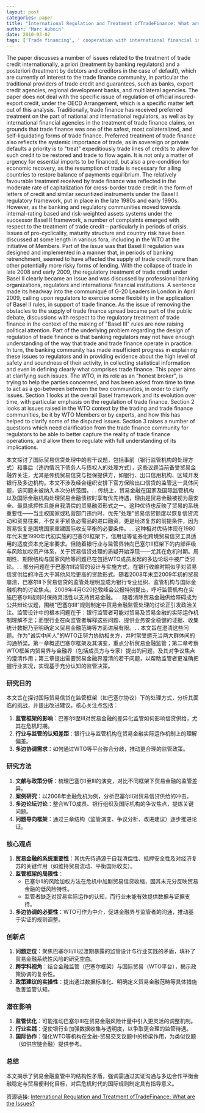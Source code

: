 ```yaml
---
layout: post
categories: paper
title: "International Regulation and Treatment ofTradeFinance: What are the Issues?"
author: "Marc Auboin"
date: 2010-03-02
tags: ['Trade financing', ' cooperation with international financial institutions', ' coherence', ' G-2', ' financial crisis']
---
```


The paper discusses a number of issues related to the treatment of trade credit internationally, a priori (treatment by banking regulators) and a posteriori (treatment by debtors and creditors in the case of default), which are currently of interest to the trade finance community, in particular the traditional providers of trade credit and guarantees, such as banks, export credit agencies, regional development banks, and multilateral  agencies. The paper does not deal with the specific issue of regulation of official insured-export credit, under the OECD Arrangement, which is a specific matter left out of this analysis. Traditionally, trade finance has received preferred treatment on the part of national and international regulators, as well as by international financial agencies in the treatment of trade finance claims, on grounds that trade finance was one of the safest, most collateralized, and self-liquidating forms of trade finance. Preferred treatment of trade finance also reflects the systemic importance of trade, as in sovereign or private defaults a priority is to "treat" expeditiously trade lines of credits to allow for such credit to be restored and trade to flow again. It is not only a matter of urgency for essential imports to be financed, but also a pre-condition for economic recovery, as the resumption of trade is necessary for ailing countries to restore balance of payments equilibrium. The relatively favourable treatment received by trade finance was reflected in the moderate rate of capitalization for cross-border trade credit in the form of letters of credit and similar securitized instruments under the Basel I regulatory framework, put in place in the late 1980s and early 1990s. However, as the banking and regulatory communities moved towards internal-rating based and risk-weighted assets systems under the successor Basel II framework, a number of complaints emerged with respect to the treatment of trade credit – particularly in periods of crisis. Issues of pro-cyclicality, maturity structure and country risk have been discussed at some length in various fora, including in the WTO at the initiative of Members. Part of the issue was that Basel II regulation was designed and implemented in a manner that, in periods of banking retrenchment, seemed to have affected the supply of trade credit more than other potentially more risky forms of lending. With the collapse of trade in late 2008 and early 2009, the regulatory treatment of trade credit under Basel II clearly became an issue and was discussed by professional banking organizations, regulators and international financial institutions. A sentence made its headway into the communiqué of G-20 Leaders in London in April 2009, calling upon regulators to exercise some flexibility in the application of Basel II rules, in support of trade finance. As the issue of removing the obstacles to the supply of trade finance spread became part of the public debate, discussions with respect to the regulatory treatment of trade finance in the context of the making of "Basel III" rules are now raising political attention. Part of the underlying problem regarding the design of regulation of trade finance is that banking regulators may not have enough understanding of the way that trade and trade finance operate in practice. In turn, the banking community has made insufficient progress in explaining these issues to regulators and in providing evidence about the high level of safety and soundness of their activity, in collecting statistical information and even in defining clearly what comprises trade finance. This paper aims at clarifying such issues.  The WTO, in its role as an "honest broker", is trying to help the parties concerned, and has been asked from time to time to act as a go-between between the two communities, in order to clarify issues. Section 1 looks at the overall Basel framework and its evolution over time, with particular emphasis on the regulation of trade finance. Section 2 looks at issues raised in the WTO context by the trading and trade finance communities, be it by WTO Members or by experts, and how this has helped to clarify some of the disputed issues. Section 3 raises a number of questions which need clarification from the trade finance community for regulators to be able to better capture the reality of trade finance operations, and allow them to regulate with full understanding of its implications.

本文探讨了国际贸易信贷处理中的若干议题，包括事前（银行监管机构的处理方式）和事后（违约情况下债务人与债权人的处理方式），这些议题当前备受贸易金融界关注，尤其是传统贸易信贷与担保提供方，如银行、出口信用机构、区域开发银行及多边机构。本文不涉及经合组织安排下官方保险出口信贷的监管这一具体问题，该问题未被纳入本次分析范围。. . 传统上，贸易金融在国家及国际监管机构以及国际金融机构处理贸易金融债权时享有优先待遇，理由是贸易金融被视为最安全、最具抵押性且能自我清偿的贸易融资形式之一。这种优待也反映了贸易的系统重要性——当主权国家或私营部门违约时，优先"处理"贸易信贷额度以恢复信贷流动和贸易往来，不仅关乎紧急必需品的进口融资，更是经济复苏的前提条件，因为贸易恢复是困境国家重建国际收支平衡的必要条件。. . 这种相对优待体现在1980年代末至1990年代初实施的巴塞尔I框架下，信用证等证券化跨境贸易信贷工具适用的适度资本充足率要求。但随着银行业与监管界转向巴塞尔II框架下的内部评级与风险加权资产体系，关于贸易信贷处理的质疑开始浮现——尤其在危机时期。周期性、期限结构与国家风险等问题已在包括WTO成员发起的多边论坛中被广泛讨论。. . 部分问题在于巴塞尔II监管的设计与实施方式，在银行收缩时期似乎对贸易信贷供给的冲击大于其他风险更高的贷款形式。随着2008年末至2009年初的贸易崩溃，巴塞尔II下贸易信贷的监管处理明显成为银行专业组织、监管机构与国际金融机构的讨论焦点。2009年4月G20伦敦峰会公报特别提出，呼吁监管机构在实施巴塞尔II规则时保持灵活性以支持贸易金融。. . 随着消除贸易金融供给障碍成为公共辩论议题，围绕"巴塞尔III"规则制定中贸易金融监管处理的讨论正引发政治关注。监管设计中的根本问题在于：银行监管者可能对贸易及贸易金融的实际运作机制理解不足；而银行业在向监管者解释这些问题、提供业务安全稳健的证据、收集统计数据乃至明确定义贸易金融范畴等方面进展有限。. . 本文旨在澄清这些问题。作为"诚实中间人"的WTO正努力协助相关方，并时常受邀充当两大群体间的沟通桥梁。第一章概述巴塞尔框架及其演变，重点分析贸易金融监管；第二章考察WTO框架内贸易界与金融界（包括成员方与专家）提出的问题，及其对争议焦点的澄清作用；第三章提出需要贸易金融界澄清的若干问题，以帮助监管者更准确把握行业实况，实现基于充分认知的监管决策。

### **研究目的**  
本文旨在探讨国际贸易信贷在监管框架（如巴塞尔协议）下的处理方式，分析其面临的挑战，并提出改进建议。核心关注点包括：  
1. **监管框架的影响**：巴塞尔I至III对贸易金融的差异化监管如何影响信贷供给，尤其在危机时期。  
2. **行业与监管的认知差距**：银行业与监管机构在贸易金融实际运作机制上的理解偏差。  
3. **多边协调需求**：如何通过WTO等平台弥合分歧，推动更合理的监管政策。

### **研究方法**  
1. **文献与政策分析**：梳理巴塞尔I至III的演变，对比不同框架下贸易金融的监管差异。  
2. **案例研究**：以2008年金融危机为例，分析巴塞尔II对贸易信贷供给的冲击。  
3. **多边论坛讨论**：整合WTO成员、银行组织及国际机构的争议焦点，提炼关键问题。  
4. **问题导向框架**：通过三章结构（监管演变、争议分析、改进建议）逐步推进论证。

### **核心观点**  
1. **贸易金融的系统重要性**：其优先待遇源于自我清偿性、抵押安全性及对经济复苏的关键作用（如维持贸易流动、平衡国际收支）。  
2. **监管框架的局限性**：  
   - 巴塞尔II的风险加权方法在危机中加剧贸易信贷收缩，因其未充分反映贸易金融的低风险特性。  
   - 监管者缺乏对贸易实际运作的认知，而行业未能有效提供数据与证据支持。  
3. **多边协调的必要性**：WTO可作为中介，促进金融界与监管者的沟通，推动基于实证的规则调整。

### **创新点**  
1. **问题定位**：聚焦巴塞尔II/III过渡期暴露的监管设计与行业实践的矛盾，填补了贸易金融系统性风险的研究空白。  
2. **跨学科视角**：结合金融监管（巴塞尔框架）与国际贸易（WTO平台），揭示政策协调的复杂性。  
3. **政策建议的实操性**：提出通过数据标准化、明确定义贸易金融范畴等具体措施改善监管认知。

### **潜在影响**  
1. **监管优化**：可能推动巴塞尔III在贸易金融风险计量中引入更灵活的调整机制。  
2. **行业实践**：促使银行业加强数据收集与透明度，以争取更合理的监管待遇。  
3. **国际协作**：强化WTO等机构在金融-贸易交叉议题中的桥梁作用，为类似议题（如供应链金融）提供参考。  

### **总结**  
本文揭示了贸易金融监管中的结构性矛盾，强调需通过实证沟通与多边合作平衡金融稳定与贸易便利化目标，对后危机时代的国际规则制定具有指导意义。

资源链接: [International Regulation and Treatment ofTradeFinance: What are the Issues?](https://papers.ssrn.com/sol3/papers.cfm?abstract_id=1561623)
